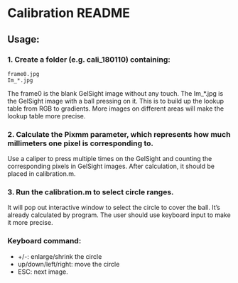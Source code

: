 
# Calibration README

## Usage:

### 1. Create a folder (e.g. cali_180110) containing: 
	frame0.jpg 
	Im_*.jpg 

The frame0 is the blank GelSight image without any touch. The Im_*.jpg is the GelSight image with a ball pressing on it. This is to build up the lookup table from RGB to gradients. More images on different areas will make the lookup table more precise.

### 2. Calculate the Pixmm parameter, which represents how much millimeters one pixel is corresponding to. 

Use a caliper to press multiple times on the GelSight and counting the corresponding pixels in GelSight images. After calculation, it should be placed in calibration.m.

### 3. Run the calibration.m to select circle ranges.

It will pop out interactive window to select the circle to cover the ball. It’s already calculated by program. The user should use keyboard input to make it more precise. 

### Keyboard command: 

* +/-: enlarge/shrink the circle
* up/down/left/right: move the circle
* ESC: next image.
